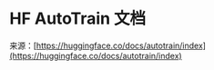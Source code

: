 # HF AutoTrain 文档

来源：[https://huggingface.co/docs/autotrain/index](https://huggingface.co/docs/autotrain/index)
